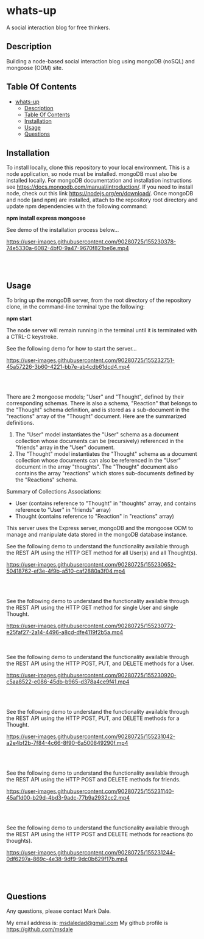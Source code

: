 # whats-up

A social interaction blog for free thinkers.

## Description

Building a node-based social interaction blog using mongoDB (noSQL) and mongoose (ODM) site.

## Table Of Contents

- [whats-up](#whats-up)
  - [Description](#description)
  - [Table Of Contents](#table-of-contents)
  - [Installation](#installation)
  - [Usage](#usage)
  - [Questions](#questions)

## Installation

To install locally, clone this repository to your local environment.  This is a node application, so node must be installed.  mongoDB must also be installed locally.  For mongoDB documentation and installation instructions see https://docs.mongodb.com/manual/introduction/.  If you need to install node, check out this link  https://nodejs.org/en/download/.  Once mongoDB and node (and npm) are installed, attach to the repository root directory and update npm dependencies with the following command:

**npm install express mongoose**  

See demo of the installation process below...  
  
https://user-images.githubusercontent.com/90280725/155230378-74e5330a-6082-4bf0-9a47-9670f821be6e.mp4  
  

<br/><br/>
  

## Usage
  
To bring up the mongoDB server, from the root directory of the repository clone, in the command-line terminal type the following:  
  
**npm start**  
  
The node server will remain running in the terminal until it is terminated with a CTRL-C keystroke.  
  
See the following demo for how to start the server...  
  
https://user-images.githubusercontent.com/90280725/155232751-45a57226-3b60-4221-bb7e-ab4cdb61dcd4.mp4  
  
<br/><br/>


There are 2 mongoose models; "User" and "Thought", defined by their corresponding schemas. There is also a schema, "Reaction" that belongs to the "Thought" schema definition, and is stored as a sub-document in the "reactions" array of the "Thought" document. Here are the summarized definitions.
1. The "User" model instantiates the "User" schema as a document collection whose documents can be (recursively) referenced in the "friends" array in the "User" document. 
2. The "Thought" model instantiates the "Thought" schema as a document collection whose documents can also be referenced in the "User" document in the array "thoughts". The "Thought" document also contains the array "reactions" which stores sub-documents defined by the "Reactions" schema. 
   
Summary of Collections Associations:  
* User (contains reference to "Thought" in "thoughts" array, and contains reference to "User" in "friends" array)  
* Thought (contains reference to "Reaction" in "reactions" array)  
  
This server uses the Express server, mongoDB and the mongoose ODM to manage and manipulate data stored in the mongoDB database instance.

See the following demo to understand the functionality available through the REST API using the HTTP GET method for all User(s) and all Thought(s).  
  
  
https://user-images.githubusercontent.com/90280725/155230652-50418762-ef3e-4f9b-a510-caf2880a3f04.mp4  
  
<br/><br/>

  
See the following demo to understand the functionality available through the REST API using the HTTP GET method for single User and single Thought.  
  
https://user-images.githubusercontent.com/90280725/155230772-e25faf27-2a14-4496-a8cd-dfe4119f2b5a.mp4  
  
<br/><br/>
See the following demo to understand the functionality available through the REST API using the HTTP POST, PUT, and DELETE methods for a User.  
  
https://user-images.githubusercontent.com/90280725/155230920-c5aa8522-e086-45db-b965-d378a4ce9f41.mp4  
  

<br/><br/>

See the following demo to understand the functionality available through the REST API using the HTTP POST, PUT, and DELETE methods for a Thought.  
  
https://user-images.githubusercontent.com/90280725/155231042-a2e4bf2b-7f84-4c66-8f90-6a500849290f.mp4  
  

<br/><br/>

See the following demo to understand the functionality available through the REST API using the HTTP POST and DELETE methods for friends.  
  
https://user-images.githubusercontent.com/90280725/155231140-45af1d00-b29d-4bd3-9adc-77b9a2932cc2.mp4  
  

<br/><br/>

See the following demo to understand the functionality available through the REST API using the HTTP POST and DELETE methods for reactions (to thoughts).  
  
https://user-images.githubusercontent.com/90280725/155231244-0df6297a-869c-4e38-9df9-9dc0b629f17b.mp4  


<br/><br/>


## Questions

Any questions, please contact Mark Dale.

My email address is: msdaledad@gmail.com
My github profile is https://github.com/msdale
